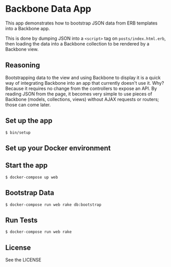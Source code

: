 # Backbone Data App

This app demonstrates how to bootstrap JSON data from ERB templates into a
Backbone app.

This is done by dumping JSON into a `<script>` tag on `posts/index.html.erb`,
then loading the data into a Backbone collection to be rendered by a Backbone
view.

## Reasoning

Bootstrapping data to the view and using Backbone to display it is a quick way
of integrating Backbone into an app that currently doesn't use it. Why?
Because it requires no change from the controllers to expose an API. By
reading JSON from the page, it becomes very simple to use pieces of Backbone
(models, collections, views) without AJAX requests or routers; those can come
later.

## Set up the app

    $ bin/setup

## Set up your Docker environment

## Start the app

    $ docker-compose up web

## Bootstrap Data

    $ docker-compose run web rake db:bootstrap

## Run Tests

    $ docker-compose run web rake

## License

See the LICENSE
